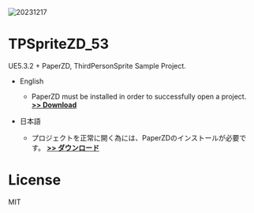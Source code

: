 ![20231217](https://github.com/O-Y-G/TPSpriteZD_53/assets/62424367/f44e9b73-06f9-4158-9ba0-5b73ee74d009)

# TPSpriteZD_53
UE5.3.2 + PaperZD, ThirdPersonSprite Sample Project.

- English
  - PaperZD must be installed in order to successfully open a project. [**>> Download**](https://www.unrealengine.com/marketplace/en-US/product/paperzd)

- 日本語
  - プロジェクトを正常に開く為には、PaperZDのインストールが必要です。 [**>> ダウンロード**](https://www.unrealengine.com/marketplace/en-US/product/paperzd)

# License
MIT
